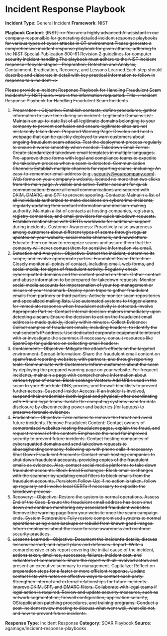 # Incident Response Playbook

**Incident Type**: General Incident
**Framework**: NIST

**Playbook Content**:
<s>[INST] <<SYS>>
You are a highly advanced AI assistant in our company responsible for generating detailed incident response playbooks for various types of cyber attacks in OT environment.Please generate a comprehensive incident response playbook for given attacks, adhering to the NIST Special Publication 800-61 Revision 2 guidelines for computer security incident handling.The playbook must adhere to the NIST incident response lifecycle stages - Preparation, Detection and Analysis, Containment, Eradication, Recovery, and Lessons Learned.Each step should describe and elaborate in detail with key practical information to follow in response to a incident
<</SYS>>

Please provide a Incident Response Playbook for Handling Fraudulent Scam Incidents? [/INST] Sure. Here is the information requested.
Title: : Incident Response Playbook for Handling Fraudulent Scam Incidents
1. Preparation: : Objective: Establish contacts, define procedures, gather information to save time during an incident.
Legitimate Domains List:
Maintain an up-to-date list of all legitimate domains belonging to your company to prevent confusion and ensure legitimate sites are not mistakenly taken down.
Prepared Warning Page:
Develop and host a webpage that can be quickly deployed to warn customers about ongoing fraudulent scam attacks. Test the deployment process regularly to ensure it works smoothly when needed.
Takedown Email Forms:
Create standardized takedown email templates in multiple languages. Pre-approve these forms with legal and compliance teams to expedite the takedown process when a scam is detected.
Communication Channels:
Establish multiple channels for reporting scams, including:
An easy-to-remember email address (e.g., security@yourcompany.com).
Web forms on your company’s website, located no more than two clicks from the main page.
A visible and active Twitter account for quick communication.
Ensure all email communications are secured with DKIM, DMARC, and SPF to prevent spoofing.
Contacts:
Maintain a list of all individuals authorized to make decisions on cybercrime incidents, regularly updating their contact information and decision-making authority.
Maintain a list of contacts at hosting companies, registrars, registry companies, and email providers for quick takedown requests.
Establish relationships with CERTs worldwide for additional support during incidents.
Customer Awareness:
Proactively raise awareness among customers about different types of scams through regular updates on your website, social media channels, and newsletters. Educate them on how to recognize scams and assure them that the company will never contact them for sensitive information via email.
2. Detection and Analysis: : Objective: Detect the incident, determine its scope, and involve appropriate parties.
Fraudulent Scam Detection:
Closely monitor all points of contact, including email, web forms, and social media, for signs of fraudulent activity.
Regularly check cybersquatted domains and the content posted on them. Gather contact and abuse information to be prepared for takedown requests.
Monitor social media accounts for impersonation of your top management or misuse of your trademark.
Deploy spam traps to gather fraudulent emails from partners or third parties.
Actively monitor scam repositories and specialized mailing lists. Use automated systems to trigger alarms for immediate response when fraudulent activity is detected.
Involve Appropriate Parties:
Contact internal decision-makers immediately upon detecting a scam. Ensure the decision to act on the fraudulent email address is made quickly, ideally within minutes.
Collect Evidence:
Collect samples of fraudulent emails, including headers, to identify the real sender’s IP address. Use dedicated corporate equipment to interact with or investigate the scammer. If necessary, consult resources like SpamCop for guidance on collecting email headers.
3. Containment: : Objective: Mitigate the attack’s effects on the targeted environment.
Spread Information:
Share the fraudulent email content on spam/fraud reporting websites, with partners, and through reporting tools.
Communicate with Customers:
Inform customers about the scam by deploying the prepared warning page on your website. For frequent incidents, maintain a page with comprehensive information about various types of scams.
Block Leakage Vectors:
Add URLs used in the scam to your Blackhole DNS, proxies, and firewall blocklists to prevent further access.
Suspend Insider Access:
If an insider is involved, suspend their credentials (both logical and physical) after coordinating with HR and legal teams. Isolate the computing systems used for data disclosure by disconnecting power and batteries (for laptops) to preserve forensic evidence.
4. Eradication: : Objective: Take actions to remove the threat and avoid future incidents.
Remove Fraudulent Content:
Contact owners of compromised websites hosting fraudulent pages, explain the fraud, and request removal of the content. Emphasize the need for improved security to prevent future incidents.
Contact hosting companies of cybersquatted domains and send takedown requests to abuse@hostingcompany, following up with phone calls if necessary.
Shut Down Fraudulent Accounts:
Contact email hosting companies to shut down fraudulent accounts, providing copies of the fraudulent emails as evidence. Also, contact social media platforms to take down fraudulent accounts.
Block Email Exchanges:
Block email exchanges with the scammer by updating email filters to block emails from the fraudulent accounts.
Persistent Follow-Up:
If no action is taken, follow up regularly and involve local CERTs if necessary to expedite the takedown process.
5. Recovery: : Objective: Restore the system to normal operations.
Assess End of the Case:
Ensure the fraudulent email address has been shut down and continue monitoring any associated fraudulent websites. Remove the warning page from your website once the scam campaign ends.
System Restoration:
Fully restore compromised systems to normal operations using clean backups or rebuild from known good images. Inform employees about the issue to raise awareness and reinforce security practices.
6. Lessons Learned: : Objective: Document the incident’s details, discuss lessons learned, and adjust plans and defenses.
Report:
Write a comprehensive crisis report covering the initial cause of the incident, actions taken, timelines, successes, failures, incident cost, and indicators of compromise. Share the report with all involved actors and present an executive summary to management.
Capitalize:
Reflect on preparation steps for a faster or more efficient response. Update contact lists with notes on effective ways to contact each party. Strengthen internal and external relationships for future incidents. Improve DKIM, SPF, and DMARC filters. Collaborate with legal teams if legal action is required.
Review and update security measures, such as network segmentation, firewall configuration, application security, OS/application patching procedures, and training programs. Conduct a post-incident review meeting to discuss what went well, what did not, and how to prevent future incidents.</s>



**Response Type**: Incident Response
**Category**: SOAR Playbook
**Source**: agamage/incident-response-playbooks
